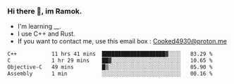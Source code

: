 ### Hi there 👋, im Ramok.

- I'm learning __.
- I use C++ and Rust.
- If you want to contact me, use this email box : Cooked4930@proton.me

<!--START_SECTION:waka-->

```txt
C++           11 hrs 41 mins  ████████████████████▓░░░░   83.29 %
C             1 hr 29 mins    ██▓░░░░░░░░░░░░░░░░░░░░░░   10.65 %
Objective-C   49 mins         █▒░░░░░░░░░░░░░░░░░░░░░░░   05.90 %
Assembly      1 min           ░░░░░░░░░░░░░░░░░░░░░░░░░   00.16 %
```

<!--END_SECTION:waka-->
